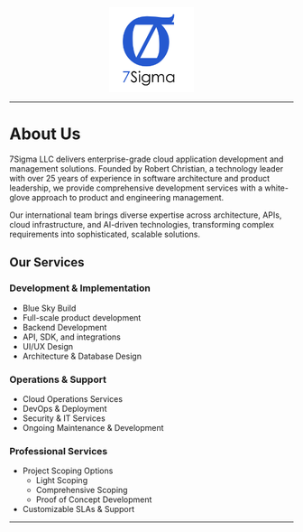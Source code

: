 <div align="center">
    <img src="./assets/logo.png" alt="Logo" width="150px"/>
</div>

---

# About Us

7Sigma LLC delivers enterprise-grade cloud application development and management solutions. Founded by Robert Christian, a technology leader with over 25 years of experience in software architecture and product leadership, we provide comprehensive development services with a white-glove approach to product and engineering management.

Our international team brings diverse expertise across architecture, APIs, cloud infrastructure, and AI-driven technologies, transforming complex requirements into sophisticated, scalable solutions.

## Our Services

### Development & Implementation
- Blue Sky Build
- Full-scale product development
- Backend Development
- API, SDK, and integrations
- UI/UX Design
- Architecture & Database Design

### Operations & Support
- Cloud Operations Services
- DevOps & Deployment
- Security & IT Services
- Ongoing Maintenance & Development

### Professional Services
- Project Scoping Options
  - Light Scoping
  - Comprehensive Scoping
  - Proof of Concept Development
- Customizable SLAs & Support

---